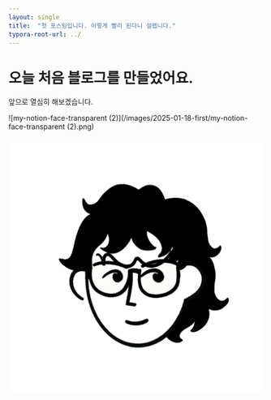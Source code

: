 ```yaml
---
layout: single
title:  "첫 포스팅입니다. 이렇게 빨리 된다니 설렙니다."
typora-root-url: ../
---
```


# 오늘 처음 블로그를 만들었어요. 

앞으로 열심히 해보겠습니다. 

![my-notion-face-transparent (2)](/images/2025-01-18-first/my-notion-face-transparent (2).png)

![profile-corey](/images/2025-01-18-first/profile-corey-1737339269486-17.png)
